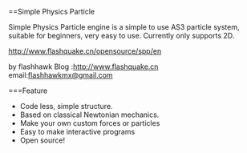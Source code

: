 ==Simple Physics Particle 

Simple Physics Particle engine is a simple to use AS3 particle system, suitable for beginners, very easy to use. Currently only supports 2D.

http://www.flashquake.cn/opensource/spp/en

by flashhawk
Blog :http://www.flashquake.cn
email:flashhawkmx@gmail.com

===Feature

* Code less, simple structure.
* Based on classical Newtonian mechanics.
* Make your own custom forces or particles
* Easy to make interactive programs
* Open source!


